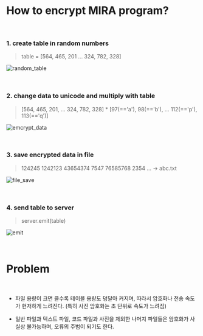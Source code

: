 

# How to encrypt MIRA program?

<br/>

### 1. create table in random numbers

> table = [564, 465, 201 ... 324, 782, 328]

![random_table](https://user-images.githubusercontent.com/71556009/169689365-c79f1a3f-9eff-4ecb-932c-fbc80c32167a.PNG)

<br/>

### 2. change data to unicode and multiply with table

>[564, 465, 201, ... 324, 782, 328] * [97(=='a'), 98(=='b'), ... 112(=='p'), 113(=='q')]

![emcrypt_data](https://user-images.githubusercontent.com/71556009/169689375-5691d821-56c1-4e64-a7bf-794466fdfdcd.PNG)

<br/>

### 3. save encrypted data in file

> 124245 1242123 43654374 7547 76585768 2354 ... -> abc.txt

![file_save](https://user-images.githubusercontent.com/71556009/169689401-e985b309-1c79-4932-9294-8bca3041f820.PNG)

<br/>

### 4. send table to server

> server.emit(table)

![emit](https://user-images.githubusercontent.com/71556009/169689495-ee95dd36-c601-40c1-b865-5d183525e5b0.PNG)

<br/>

# Problem

<br/>

- 파일 용량이 크면 클수록 테이블 용량도 덩달아 커지며, 따라서 암호화나 전송 속도가 현저하게 느려진다. (특히 사진 암호화는 초 단위로 속도가 느려짐)

- 일반 파일과 텍스트 파일, 코드 파일과 사진을 제외한 나머지 파일들은 암호화가 사실상 불가능하며, 오류의 주범이 되기도 한다.

<br/>